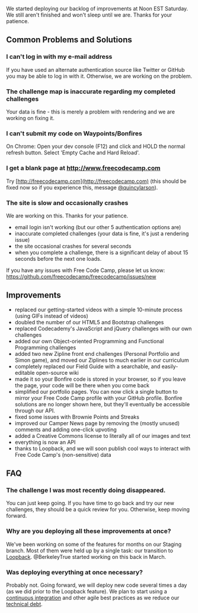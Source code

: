 We started deploying our backlog of improvements at Noon EST Saturday. We still aren't finished and won't sleep until we are. Thanks for your patience.

## Common Problems and Solutions

### I can't log in with my e-mail address
If you have used an alternate authentication source like Twitter or GitHub you may be able to log in with it.  Otherwise, we are working on the problem.

### The challenge map is inaccurate regarding my completed challenges
Your data is fine - this is merely a problem with rendering and we are working on fixing it.

### I can't submit my code on Waypoints/Bonfires
On Chrome:  Open your dev console (F12) and click and HOLD the normal refresh button.  Select 'Empty Cache and Hard Reload'.

### I get a blank page at http://www.freecodecamp.com
Try [http://freecodecamp.com](http://freecodecamp.com) (this should be fixed now so if you experience this, message [@quincylarson](gitter.im/quincylarson)).

### The site is slow and occasionally crashes
We are working on this. Thanks for your patience.

* email login isn't working (but our other 5 authentication options are)
* inaccurate completed challenges (your data is fine, it's just a rendering issue)
* the site occasional crashes for several seconds 
* when you complete a challenge, there is a significant delay of about 15 seconds before the next one loads.

If you have any issues with Free Code Camp, please let us know: https://github.com/freecodecamp/freecodecamp/issues/new

## Improvements
* replaced our getting-started videos with a simple 10-minute process (using GIFs instead of videos)
* doubled the number of our HTML5 and Bootstrap challenges
* replaced Codecademy's JavaScript and jQuery challenges with our own challenges
* added our own Object-oriented Programming and Functional Programming challenges
* added two new Zipline front end challenges (Personal Portfolio and Simon game), and moved our Ziplines to much earlier in our curriculum
* completely replaced our Field Guide with a searchable, and easily-editable open-source wiki
* made it so your Bonfire code is stored in your browser, so if you leave the page, your code will be there when you come back
* simplified our portfolio pages. You can now click a single button to mirror your Free Code Camp profile with your GitHub profile. Bonfire solutions are no longer shown here, but they'll eventually be accessible through our API.
* fixed some issues with Brownie Points and Streaks
* improved our Camper News page by removing the (mostly unused) comments and adding one-click upvoting
* added a Creative Commons license to literally all of our images and text
* everything is now an API 
* thanks to Loopback, and we will soon publish cool ways to interact with Free Code Camp's (non-sensitive) data

## FAQ

### The challenge I was most recently doing disappeared.
You can just keep going. If you have time to go back and try our new challenges, they should be a quick review for you. Otherwise, keep moving forward.

### Why are you deploying all these improvements at once?
We've been working on some of the features for months on our Staging branch. Most of them were held up by a single task: our transition to [Loopback](http://loopback.io/). @BerkeleyTrue started working on this back in March. 

### Was deploying everything at once necessary?
Probably not. Going forward, we will deploy new code several times a day (as we did prior to the Loopback feature). We plan to start using a [continuous integration](https://en.wikipedia.org/wiki/Continuous_integration) and other agile best practices as we reduce our [technical debt](https://en.wikipedia.org/wiki/Technical_debt).